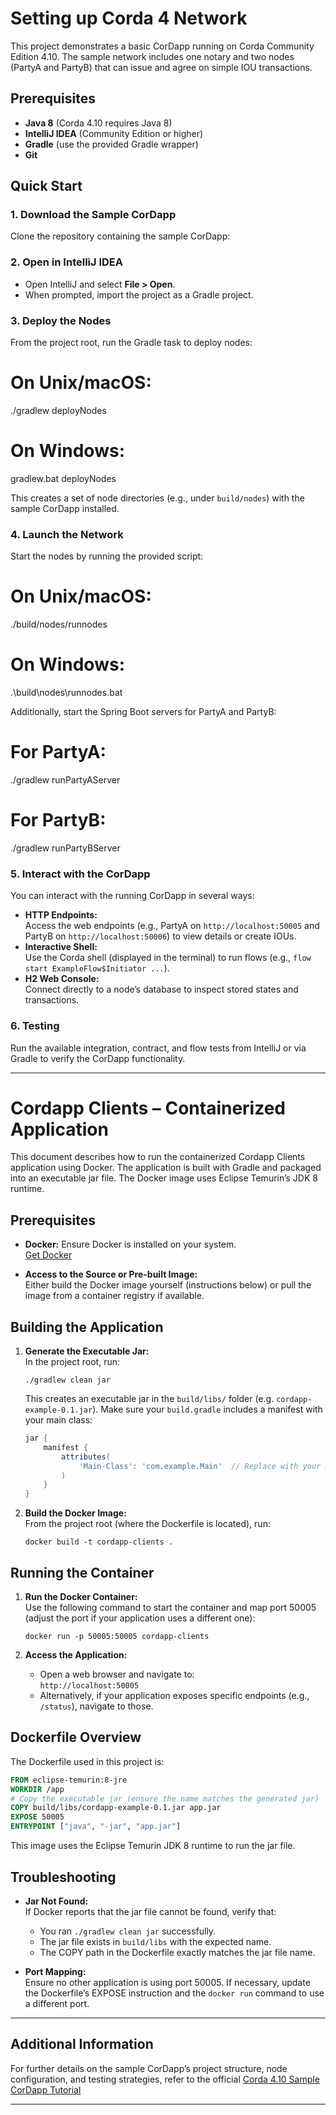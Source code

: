 
# Setting up Corda 4 Network

This project demonstrates a basic CorDapp running on Corda Community Edition 4.10. The sample network includes one notary and two nodes (PartyA and PartyB) that can issue and agree on simple IOU transactions.

## Prerequisites

- **Java 8** (Corda 4.10 requires Java 8)
- **IntelliJ IDEA** (Community Edition or higher)
- **Gradle** (use the provided Gradle wrapper)
- **Git**

## Quick Start

### 1. Download the Sample CorDapp

Clone the repository containing the sample CorDapp:


### 2. Open in IntelliJ IDEA

- Open IntelliJ and select **File > Open**.
- When prompted, import the project as a Gradle project.

### 3. Deploy the Nodes

From the project root, run the Gradle task to deploy nodes:
# On Unix/macOS:
./gradlew deployNodes

# On Windows:
gradlew.bat deployNodes

This creates a set of node directories (e.g., under `build/nodes`) with the sample CorDapp installed.

### 4. Launch the Network

Start the nodes by running the provided script:

# On Unix/macOS:
./build/nodes/runnodes

# On Windows:
.\build\nodes\runnodes.bat

Additionally, start the Spring Boot servers for PartyA and PartyB:

# For PartyA:
./gradlew runPartyAServer

# For PartyB:
./gradlew runPartyBServer


### 5. Interact with the CorDapp

You can interact with the running CorDapp in several ways:
- **HTTP Endpoints:**  
  Access the web endpoints (e.g., PartyA on `http://localhost:50005` and PartyB on `http://localhost:50006`) to view details or create IOUs.
- **Interactive Shell:**  
  Use the Corda shell (displayed in the terminal) to run flows (e.g., `flow start ExampleFlow$Initiator ...`).
- **H2 Web Console:**  
  Connect directly to a node’s database to inspect stored states and transactions.

### 6. Testing

Run the available integration, contract, and flow tests from IntelliJ or via Gradle to verify the CorDapp functionality.

---

# Cordapp Clients – Containerized Application

This document describes how to run the containerized Cordapp Clients application using Docker. The application is built with Gradle and packaged into an executable jar file. The Docker image uses Eclipse Temurin’s JDK 8 runtime.

## Prerequisites

- **Docker:** Ensure Docker is installed on your system.  
  [Get Docker](https://docs.docker.com/get-docker/)

- **Access to the Source or Pre-built Image:**  
  Either build the Docker image yourself (instructions below) or pull the image from a container registry if available.

## Building the Application

1. **Generate the Executable Jar:**  
   In the project root, run:
   ```shell
   ./gradlew clean jar
   ```
   This creates an executable jar in the `build/libs/` folder (e.g. `cordapp-example-0.1.jar`). Make sure your `build.gradle` includes a manifest with your main class:
   ```groovy
   jar {
       manifest {
           attributes(
               'Main-Class': 'com.example.Main'  // Replace with your main class
           )
       }
   }
   ```

2. **Build the Docker Image:**  
   From the project root (where the Dockerfile is located), run:
   ```shell
   docker build -t cordapp-clients .
   ```

## Running the Container

1. **Run the Docker Container:**  
   Use the following command to start the container and map port 50005 (adjust the port if your application uses a different one):
   ```shell
   docker run -p 50005:50005 cordapp-clients
   ```

2. **Access the Application:**  
   - Open a web browser and navigate to:  
     `http://localhost:50005`
   - Alternatively, if your application exposes specific endpoints (e.g., `/status`), navigate to those.

## Dockerfile Overview

The Dockerfile used in this project is:

```dockerfile
FROM eclipse-temurin:8-jre
WORKDIR /app
# Copy the executable jar (ensure the name matches the generated jar)
COPY build/libs/cordapp-example-0.1.jar app.jar
EXPOSE 50005
ENTRYPOINT ["java", "-jar", "app.jar"]
```

This image uses the Eclipse Temurin JDK 8 runtime to run the jar file.

## Troubleshooting

- **Jar Not Found:**  
  If Docker reports that the jar file cannot be found, verify that:
  - You ran `./gradlew clean jar` successfully.
  - The jar file exists in `build/libs` with the expected name.
  - The COPY path in the Dockerfile exactly matches the jar file name.

- **Port Mapping:**  
  Ensure no other application is using port 50005. If necessary, update the Dockerfile’s EXPOSE instruction and the `docker run` command to use a different port.

---

## Additional Information

For further details on the sample CorDapp’s project structure, node configuration, and testing strategies, refer to the official [Corda 4.10 Sample CorDapp Tutorial](https://docs.r3.com/en/platform/corda/4.10/community/tutorial-cordapp.html) 

---

